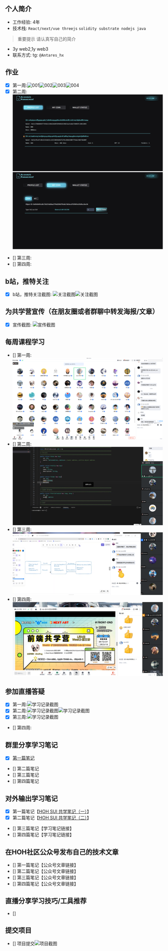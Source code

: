 ## 个人简介
- 工作经验: 4年
- 技术栈: `React/next/vue threejs` `solidity substrate nodejs java `
> 重要提示 请认真写自己的简介
- 3y web2,1y web3
- 联系方式: tg: `@Antares_hx`



## 作业
- [x] 第一周:![001](./images/w1/001.png)![002](./images/w1/002.png)![003](./images/w1/003.png)![004](./images/w1/004.png)
- [x] 第二周:![001](./images/w2/001.png)![002](./images/w2/002.png)
- [] 第三周:
- [] 第四周:



## b站，推特关注

- [x] b站，推特关注截图: ![关注截图](./images/bili.png)![关注截图](./images/followTwi.png)

## 为共学营宣传（在朋友圈或者群聊中转发海报/文章）

- [x] 宣传截图: ![宣传截图](./images/weichat.png)

## 每周课程学习

- [] 第一周:![学习记录截图](./images/meet/w1.png)
- [] 第二周:![学习记录截图](./images/meet/w2.png)
- [] 第三周:![学习记录截图](./images/meet/w3.png)
- [] 第四周:![学习记录截图](./images/meet/w4.png)

## 参加直播答疑

- [x] 第一周:![学习记录截图](./images/你的图片地址)
- [x] 第二周:![学习记录截图](./images/你的图片地址)![学习记录截图](./images/你的图片地址)
- [x] 第三周:![学习记录截图](./images/你的图片地址)
- [] 第四周:

## 群里分享学习笔记

- [x] [第一篇笔记](https://juejin.cn/post/7455303973924798479)
- [] 第二篇笔记
- [] 第三篇笔记
- [] 第四篇笔记

## 对外输出学习笔记

- [x] 第一篇笔记【[HOH SUI 共学笔记（一）](https://juejin.cn/post/7455594269513400355)】
- [x] 第二篇笔记【[HOH SUI 共学笔记（二）](https://juejin.cn/post/7455303973924798479)】
- [] 第三篇笔记【学习笔记链接】
- [] 第四篇笔记【学习笔记链接】

## 在HOH社区公众号发布自己的技术文章

- [] 第一篇笔记【公众号文章链接】
- [] 第二篇笔记【公众号文章链接】
- [] 第三篇笔记【公众号文章链接】
- [] 第四篇笔记【公众号文章链接】

## 直播分享学习技巧/工具推荐

- [] 

## 提交项目

- [] 项目提交![项目截图](./images/你的图片地址)


